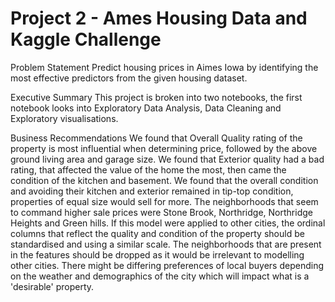 # Project 2 - Ames Housing Data and Kaggle Challenge

Problem Statement
Predict housing prices in Aimes Iowa by identifying the most effective predictors from the given housing dataset.

Executive Summary
This project is broken into two notebooks, the first notebook looks into Exploratory Data Analysis, Data Cleaning and Exploratory visualisations.

Business Recommendations
We found that Overall Quality rating of the property is most influential when determining price, followed by the above ground living area and garage size.
We found that Exterior quality had a bad rating, that affected the value of the home the most, then came the condition of the kitchen and basement.
We found that the overall condition and avoiding their kitchen and exterior remained in tip-top condition, properties of equal size would sell for more.
The neighborhoods that seem to command higher sale prices were Stone Brook, Northridge, Northridge Heights and Green hills.
If this model were applied to other cities, the ordinal columns that reflect the quality and condition of the property should be standardised and using a similar scale. The neighborhoods that are present in the features should be dropped as it would be irrelevant to modelling other cities. There might be differing preferences of local buyers depending on the weather and demographics of the city which will impact what is a 'desirable' property.
